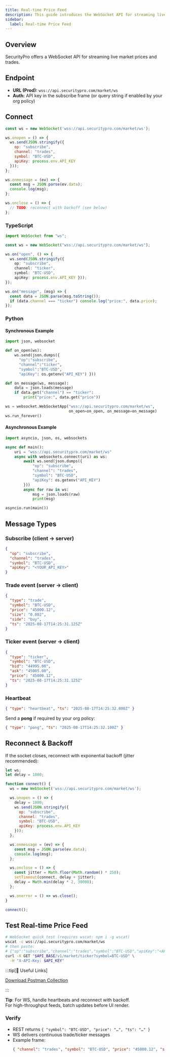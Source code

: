 ```yaml
---
title: Real-time Price Feed
description: This guide introduces the WebSocket API for streaming live market trades and tickers.
sidebar:
  label: Real-time Price Feed
---
```


## Overview
SecurityPro offers a WebSocket API for streaming live market prices and trades.

## Endpoint

- **URL (Prod):** `wss://api.securitypro.com/market/ws`
- **Auth:** API key in the subscribe frame (or query string if enabled by your org policy)

## Connect

```js
const ws = new WebSocket('wss://api.securitypro.com/market/ws');

ws.onopen = () => {
  ws.send(JSON.stringify({
    op: "subscribe",
    channel: "trades",
    symbol: "BTC-USD",
    apiKey: process.env.API_KEY
  }));
};

ws.onmessage = (ev) => {
  const msg = JSON.parse(ev.data);
  console.log(msg);
};

ws.onclose = () => {
  // TODO: reconnect with backoff (see below)
};
```

### TypeScript
```ts
import WebSocket from "ws";

const ws = new WebSocket("wss://api.securitypro.com/market/ws");

ws.on("open", () => {
  ws.send(JSON.stringify({ 
    op: "subscribe", 
    channel: "ticker", 
    symbol: "BTC-USD", 
    apiKey: process.env.API_KEY }));
});

ws.on("message", (msg) => {
  const data = JSON.parse(msg.toString());
  if (data.channel === "ticker") console.log("price:", data.price);
});
```

### Python
#### Synchronous Example
```py
import json, websocket

def on_open(ws):
    ws.send(json.dumps({
      "op":"subscribe",
      "channel":"ticker",
      "symbol":"BTC-USD",
      "apiKey": os.getenv("API_KEY") }))

def on_message(ws, message):
    data = json.loads(message)
    if data.get("channel") == "ticker":
        print("price:", data.get("price"))

ws = websocket.WebSocketApp("wss://api.securitypro.com/market/ws",
                            on_open=on_open, on_message=on_message)
ws.run_forever()
```

#### Asynchronous Example
```py
import asyncio, json, os, websockets

async def main():
    uri = "wss://api.securitypro.com/market/ws"
    async with websockets.connect(uri) as ws:
        await ws.send(json.dumps({
            "op": "subscribe",
            "channel": "trades",
            "symbol": "BTC-USD",
            "apiKey": os.getenv("API_KEY")
        }))
        async for raw in ws:
            msg = json.loads(raw)
            print(msg)

asyncio.run(main())
```

## Message Types

### Subscribe (client → server)
```json
{
  "op": "subscribe",
  "channel": "trades",
  "symbol": "BTC-USD",
  "apiKey": "<YOUR_API_KEY>"
}
```

### Trade event (server → client)
```json
{
  "type": "trade",
  "symbol": "BTC-USD",
  "price": "45000.12",
  "size": "0.002",
  "side": "buy",
  "ts": "2025-08-17T14:25:31.125Z"
}
```

### Ticker event (server → client)
```json
{
  "type": "ticker",
  "symbol": "BTC-USD",
  "bid": "44995.00",
  "ask": "45005.00",
  "price": "45000.12",
  "ts": "2025-08-17T14:25:31.125Z"
}
```

### Heartbeat
```json
{ "type": "heartbeat", "ts": "2025-08-17T14:25:32.000Z" }
```
Send a **pong** if required by your org policy:
```json
{ "type": "pong", "ts": "2025-08-17T14:25:32.100Z" }
```

## Reconnect & Backoff
If the socket closes, reconnect with exponential backoff (jitter recommended):
```js
let ws;
let delay = 1000;

function connect() {
  ws = new WebSocket('wss://api.securitypro.com/market/ws');

  ws.onopen = () => {
    delay = 1000;
    ws.send(JSON.stringify({
      op: "subscribe",
      channel: "trades",
      symbol: "BTC-USD",
      apiKey: process.env.API_KEY
    }));
  };

  ws.onmessage = (ev) => {
    const msg = JSON.parse(ev.data);
    console.log(msg);
  };

  ws.onclose = () => {
    const jitter = Math.floor(Math.random() * 250);
    setTimeout(connect, delay + jitter);
    delay = Math.min(delay * 2, 30000);
  };

  ws.onerror = () => ws.close();
}

connect();
```

## Test Real-time Price Feed

```bash
# WebSocket quick test (requires wscat: npm i -g wscat)
wscat -c wss://api.securitypro.com/market/ws
# then paste:
# {"op":"subscribe","channel":"trades","symbol":"BTC-USD","apiKey":"<API_KEY>"}
curl -X GET "$API_BASE/v1/market/ticker?symbol=BTC-USD" \
  -H "X-API-Key: $API_KEY"
```

:::tip[🔗 Useful Links]

<a href="/securitypro.postman_collection.json"
   download="securitypro.postman.json"
   class="button-link">
  Download Postman Collection
</a>

:::

**Tip**: For WS, handle heartbeats and reconnect with backoff.\
For high-throughput feeds, batch updates before UI render.

### Verify

- REST returns `{ "symbol": "BTC-USD", "price": "…", "ts": "…" }`  
- WS delivers continuous trade/ticker messages  
- Example frame:
  ```json
  { "channel": "trades", "symbol": "BTC-USD", "price": "45000.12", "size": "0.005", "side": "buy" }
  ```